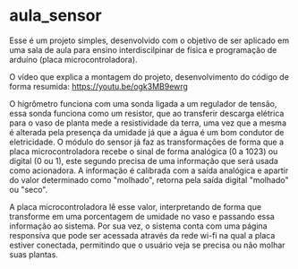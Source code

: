 # aula_sensor

Esse é um projeto simples, desenvolvido com o objetivo de ser aplicado em uma sala de aula para ensino interdiscilpinar
de física e programação de arduíno (placa microcontroladora).

O vídeo que explica a montagem do projeto, desenvolvimento do código de forma resumida: https://youtu.be/ogk3MB9ewrg

O higrômetro funciona com uma sonda ligada a um regulador de tensão, essa sonda funciona como um resistor, que ao 
transferir descarga elétrica para o vaso de planta mede a resistividade da terra, uma vez que a mesma é alterada pela 
presença da umidade já que a água é um bom condutor de eletricidade. O módulo do sensor já faz as transformações de
forma que a placa microcontroladora recebe o sinal de forma analógica (0 a 1023) ou digital (0 ou 1), este segundo 
precisa de uma informação que será usada como acionadora. A informação é calibrada com a saída analógica e apartir do
valor determinado como "molhado", retorna pela saída digital "molhado" ou "seco".

A placa microcontroladora lê esse valor, interpretando de forma que transforme em uma porcentagem de umidade no vaso
e passando essa informação ao sistema. Por sua vez, o sistema conta com uma página responsíva que pode ser acessada 
através da rede wi-fi na qual a placa estiver conectada, permitindo que o usuário veja se precisa ou não molhar suas plantas.
